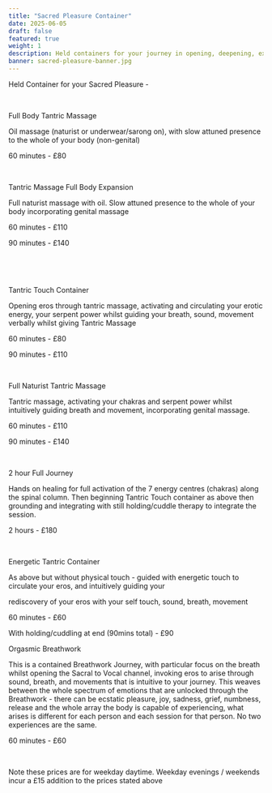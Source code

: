 ```yaml
---
title: "Sacred Pleasure Container"
date: 2025-06-05
draft: false
featured: true
weight: 1
description: Held containers for your journey in opening, deepening, exploring greater love, sexual expression, safety, trust, connection, pleasure, emotion, self-worth, personal power....​​
banner: sacred-pleasure-banner.jpg
---
```




Held Container for your Sacred Pleasure -

​

Full Body Tantric Massage

Oil massage (naturist or underwear/sarong on), with slow attuned presence to the whole of your body (non-genital)

60 minutes - £80

​

Tantric Massage Full Body Expansion

Full naturist massage with oil. Slow attuned presence to the whole of your body incorporating genital massage 

60 minutes - £110

90 minutes - £140

​

​

Tantric Touch Container 

Opening eros through tantric massage,  activating and circulating your erotic energy, your serpent power whilst guiding your breath, sound, movement verbally whilst giving Tantric Massage

60 minutes - £80

90 minutes - £110

​

Full Naturist Tantric Massage 

Tantric massage, activating your chakras and serpent power whilst intuitively guiding breath and movement, incorporating genital massage. 

60 minutes - £110 

90 minutes - £140

​

2 hour Full Journey

Hands on healing for full activation of the 7 energy centres (chakras) along the spinal column. Then beginning Tantric Touch container as above then grounding and integrating with still holding/cuddle therapy to integrate the session. 

2 hours - £180

​

Energetic Tantric Container

As above but without physical touch - guided with energetic touch to circulate your eros, and intuitively guiding your 

rediscovery of your eros with your self touch, sound, breath, movement 

60 minutes - £60

​With holding/cuddling at end (90mins total) - £90

 

Orgasmic Breathwork 

​This is a contained Breathwork Journey, with particular focus on the breath whilst opening the Sacral to Vocal channel, invoking eros to arise through sound, breath, and movements that is intuitive to your journey. This weaves between the whole spectrum of emotions that are unlocked through the Breathwork - there can be ecstatic pleasure, joy, sadness, grief, numbness, release and the whole array the body is capable of experiencing, what arises is different for each person and each session for that person. No two experiences are the same.

60 minutes - £60

​

​​Note these prices are for weekday daytime. Weekday evenings / weekends incur a £15 addition to the prices stated above